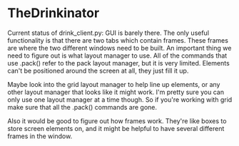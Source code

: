 # TheDrinkinator

Current status of drink_client.py:
GUI is barely there. The only useful functionality is that there are two tabs which 
contain frames.  These frames are where the two different windows need to be built.
 An important thing we need to figure out is what layout manager to use.
All of the commands that use .pack() refer to the pack layout manager, but it is very limited.
Elements can't be positioned around the screen at all, they just fill it up. 

Maybe look into the grid layout manager to help line up elements, or any other layout
manager that looks like it might work.  I'm pretty sure you can only use one layout 
manager at a time though. So if you're working with grid make sure that all the .pack()
commands are gone. 

Also it would be good to figure out how frames work. They're like boxes to store screen 
elements on, and it might be helpful to have several different frames in the window.